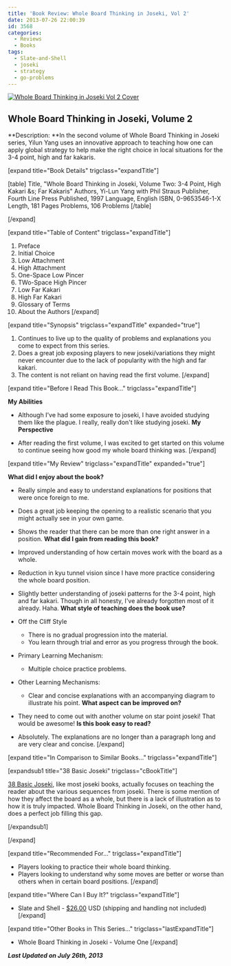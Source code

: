 ```yaml
---
title: 'Book Review: Whole Board Thinking in Joseki, Vol 2'
date: 2013-07-26 22:00:39
id: 3568
categories:
  - Reviews
  - Books
tags:
  - Slate-and-Shell
  - joseki
  - strategy
  - go-problems
---
```


[![Whole Board Thinking in Joseki Vol 2 Cover](http://www.bengozen.com/wp-content/uploads/2013/07/Whole-Board-Joseki-2.jpg)](http://www.bengozen.com/wp-content/uploads/2013/07/Whole-Board-Joseki-2.jpg)

## Whole Board Thinking in Joseki, Volume 2

**Description: **In the second volume of Whole Board Thinking in Joseki series, Yilun Yang uses an innovative approach to teaching how one can apply global strategy to help make the right choice in local situations for the 3-4 point, high and far kakaris.

<!--more-->

[expand title="Book Details" trigclass="expandTitle"]

[table]
Title, "Whole Board Thinking in Joseki, Volume Two: 3-4 Point, High Kakari &amp;s; Far Kakaris"
Authors, Yi-Lun Yang with Phil Straus
Publisher, Fourth Line Press
Published, 1997
Language, English
ISBN, 0-9653546-1-X
Length, 181 Pages
Problems, 106 Problems
[/table]

[/expand]

[expand title="Table of Content" trigclass="expandTitle"]

1.  Preface
2.  Initial Choice
3.  Low Attachment
4.  High Attachment
5.  One-Space Low Pincer
6.  TWo-Space High Pincer
7.  Low Far Kakari
8.  High Far Kakari
9.  Glossary of Terms
10.  About the Authors
[/expand]

[expand title="Synopsis" trigclass="expandTitle" expanded="true"]

1.  Continues to live up to the quality of problems and explanations you come to expect from this series.
2.  Does a great job exposing players to new joseki/variations they might never encounter due to the lack of popularity with the high and far kakari.
3.  The content is not reliant on having read the first volume.
[/expand]

[expand title="Before I Read This Book..." trigclass="expandTitle"]

**My Abilities**

*   Although I've had some exposure to joseki, I have avoided studying them like the plague. I really, really don't like studying joseki.
**My Perspective**

*   After reading the first volume, I was excited to get started on this volume to continue seeing how good my whole board thinking was.
[/expand]

[expand title="My Review" trigclass="expandTitle" expanded="true"]

**What did I enjoy about the book?**

*   Really simple and easy to understand explanations for positions that were once foreign to me.
*   Does a great job keeping the opening to a realistic scenario that you might actually see in your own game.
*   Shows the reader that there can be more than one right answer in a position.
**What did I gain from reading this book?**

*   Improved understanding of how certain moves work with the board as a whole.
*   Reduction in kyu tunnel vision since I have more practice considering the whole board position.
*   Slightly better understanding of joseki patterns for the 3-4 point, high and far kakari. Though in all honesty, I've already forgotten most of it already. Haha.
**What style of teaching does the book use?**

*   Off the Cliff Style

    *   There is no gradual progression into the material.
    *   You learn through trial and error as you progress through the book.

*   Primary Learning Mechanism:

    *   Multiple choice practice problems.

*   Other Learning Mechanisms:

    *   Clear and concise explanations with an accompanying diagram to illustrate his point.
**What aspect can be improved on?**

*   They need to come out with another volume on star point joseki! That would be awesome!
**Is this book easy to read?**

*   Absolutely. The explanations are no longer than a paragraph long and are very clear and concise.
[/expand]

[expand title="In Comparison to Similar Books..." trigclass="expandTitle"]

[expandsub1 title="38 Basic Joseki" trigclass="cBookTitle"]

[38 Basic Joseki](http://www.bengozen.com/book-review-38-basic-joseki/ "Book Review: 38 Basic Joseki"), like most joseki books, actually focuses on teaching the reader about the various sequences from joseki. There is some mention of how they affect the board as a whole, but there is a lack of illustration as to how it is truly impacted. Whole Board Thinking in Joseki, on the other hand, does a perfect job filling this gap.

[/expandsub1]

[/expand]

[expand title="Recommended For..." trigclass="expandTitle"]

*   Players looking to practice their whole board thinking.
*   Players looking to understand why some moves are better or worse than others when in certain board positions.
[/expand]

[expand title="Where Can I Buy It?" trigclass="expandTitle"]

*   Slate and Shell - [$26.00](http://www.slateandshell.com/SSYY003.html "Slate and Shell Purchase Link") USD (shipping and handling not included)
[/expand]

[expand title="Other Books in This Series..." trigclass="lastExpandTitle"]

*   Whole Board Thinking in Joseki - Volume One
[/expand]

_**Last Updated on July 26th, 2013**_